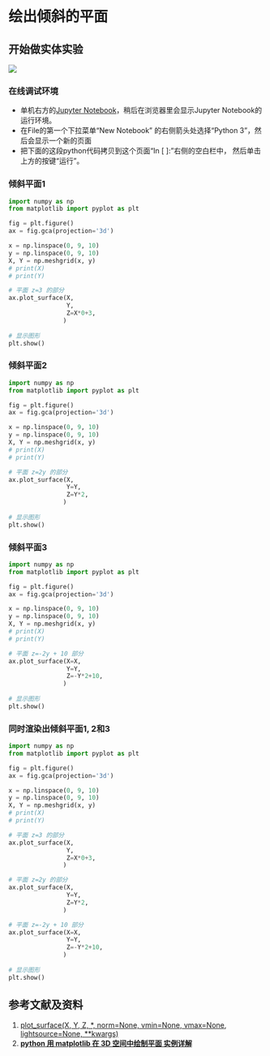 # 绘出倾斜的平面

## 开始做实体实验

![](/images/射线在个人环境信息模型的应用/绘出基本的三维空间几何元素/绘出倾斜的平面/1a1.jpg)

### 在线调试环境

- 单机右方的[Jupyter Notebook](https://mybinder.org/v2/gh/ipython/ipython-in-depth/master?filepath=binder/Index.ipynb)，稍后在浏览器里会显示Jupyter Notebook的运行环境。
- 在File的第一个下拉菜单“New Notebook” 的右侧箭头处选择“Python 3”，然后会显示一个新的页面
- 把下面的这段python代码拷贝到这个页面“In [ ]:”右侧的空白栏中， 然后单击上方的按键“运行”。

### 倾斜平面1

```python
import numpy as np
from matplotlib import pyplot as plt

fig = plt.figure()
ax = fig.gca(projection='3d')

x = np.linspace(0, 9, 10)
y = np.linspace(0, 9, 10)
X, Y = np.meshgrid(x, y)  
# print(X)
# print(Y)

# 平面 z=3 的部分
ax.plot_surface(X,
                Y,
                Z=X*0+3,
               )
  
# 显示图形
plt.show()
```
### 倾斜平面2

```python
import numpy as np
from matplotlib import pyplot as plt

fig = plt.figure()
ax = fig.gca(projection='3d')

x = np.linspace(0, 9, 10)
y = np.linspace(0, 9, 10)
X, Y = np.meshgrid(x, y)  
# print(X)
# print(Y)

# 平面 z=2y 的部分
ax.plot_surface(X,
                Y=Y,
                Z=Y*2,
               )
     
# 显示图形
plt.show()
```

### 倾斜平面3

```python
import numpy as np
from matplotlib import pyplot as plt

fig = plt.figure()
ax = fig.gca(projection='3d')

x = np.linspace(0, 9, 10)
y = np.linspace(0, 9, 10)
X, Y = np.meshgrid(x, y)  
# print(X)
# print(Y)

# 平面 z=-2y + 10 部分
ax.plot_surface(X=X,
                Y=Y,
                Z=-Y*2+10,
               )
     
# 显示图形
plt.show()
```

### 同时渲染出倾斜平面1, 2和3

```python
import numpy as np
from matplotlib import pyplot as plt

fig = plt.figure()
ax = fig.gca(projection='3d')

x = np.linspace(0, 9, 10)
y = np.linspace(0, 9, 10)
X, Y = np.meshgrid(x, y)  
# print(X)
# print(Y)

# 平面 z=3 的部分
ax.plot_surface(X,
                Y,
                Z=X*0+3,
               )

# 平面 z=2y 的部分
ax.plot_surface(X,
                Y=Y,
                Z=Y*2,
               )

# 平面 z=-2y + 10 部分
ax.plot_surface(X=X,
                Y=Y,
                Z=-Y*2+10,
               )
     
# 显示图形
plt.show()
```

## 参考文献及资料

1. [plot_surface(X, Y, Z, *, norm=None, vmin=None, vmax=None, lightsource=None, **kwargs)](https://matplotlib.org/stable/api/_as_gen/mpl_toolkits.mplot3d.axes3d.Axes3D.html#mpl_toolkits.mplot3d.axes3d.Axes3D.plot_surface) 
2. [**python 用 matplotlib 在 3D 空间中绘制平面 实例详解**](https://www.cnblogs.com/shanger/p/13201139.html)

